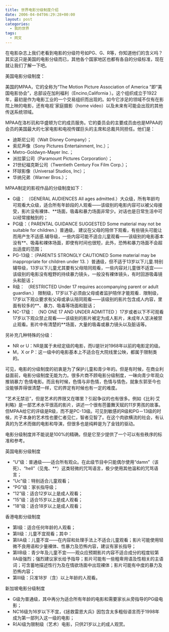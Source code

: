 ```yaml
---
title: 世界电影分级制度介绍
date: 2006-04-04T06:29:28+00:00
layout: post
categories:
  - 我的世界
tags:
  - 网文
---
```


在电影杂志上我们老看到电影的分级符号如PG、G、R等，你知道他们的含义吗？其实这只是美国的电影分级而已，其他各个国家地区也都有各自的分级标准，现在就让我们了解一下吧。

美国电影分级制度：

美国的MPAA，它的全称为“The Motion Picture Association of America ”即“美国电影协会”，总部设在加利福利（Encino,California ）。这个组织成立于1922年，最初是作为电影工业的一个交易组织而出现的。如今它涉足的领域不仅有在影院上映的电影，还有电视\`家庭摄影（home video）以及未来有可能会出现的其他传送系统领域。

MPAA在洛杉玑和华盛顿为它的成员服务。它的委员会的主要成员由也是MPAA的会员的美国最大的七家电影和电视传媒巨头的主席和总裁共同担任。他们是：

- 迪斯尼公司（Walt Disney Company）；
- 索尼声像（Sony Pictures Entertainment, Inc.）；
- Metro-Goldwyn-Mayer Inc.；
- 派拉蒙公司（Paramount Pictures Corporation）；
- 21世纪福克斯公司（Twentieth Century Fox Film Corp.）；
- 环球影像（Universal Studios, Inc）；
- 华纳兄弟（Warner Bros.）；

MPAA制定的影视作品的分级制度如下：

- G级： （GENERAL AUDIENCES All ages admitted.）大众级，所有年龄均可观看大众级，适合所有年龄段的人观看——该级别的电影内容可以被父母接受，影片没有裸体、**场面，吸毒和暴力场面非常少。对话也是日常生活中可以经常接触到的；
- PG级：（ PARENTAL GUIDANCE SUGGESTED Some material may not be suitable for children.）普通级， 建议在父母的陪伴下观看，有些镜头可能让而用产生不适感.辅导级，一些内容可能不适合儿童观看——该级别的电影基本没有**、吸毒和裸体场面，即使有时间也很短，此外，恐怖和暴力场面不会超出适度的范围；
- PG-13级：（PARENTS STRONGLY CAUTIONED Some material may be inappropriate for children under 13. ）普通级，但不适于13岁以下儿童.特别辅导级，13岁以下儿童尤其要有父母陪同观看，一些内容对儿童很不适宜——该级别的电影没有粗野的持续暴力镜头，一般没有裸体镜头，有时回游吸毒镜头和脏话；
- R级： （RESTRICTED Under 17 requires accompanying parent or adult guardian.） 限制级，17岁以下必须由父母或者监护陪伴才能观看．限制级，17岁以下观众要求有父母或承认陪同观看——该级别的影片包含成人内容，里面有较多的**、暴力、吸毒等场面和脏话；
- NC-17级： （NO ONE 17 AND UNDER ADMITTED ）17岁或者以下不可观看 17岁以下观众禁止观看——该级别的影片被定为成人影片，未成年人坚决被禁止观看。影片中有清楚的**场面，大量的吸毒或暴力镜头以及脏话等。

另补充几种特殊的分级：

- NR or U：NR是属于未经定级的电影，而U是针对1968年以前的电影定的级。
- M，X or P：这一级中的电影基本上不适合在大院线里公映，都属于限制类的。

可见，电影的分级制度的初衷是为了保护儿童和青少年的。但是有时候，在商业利益面前，电影分级制度无能为力。很多片商不顾电影分级制度，一昧向青少年观众推销暴力\`色情电影。而且有时候，色情与非色情，色情与情色，就象东郭至今也没能够弄得很清楚一样，它的界定有时候也有一定的难度。

“艺术无禁忌”，但是艺术的界限又在哪里？引起争议的也有很多。例如《比利·艾利略》是一部艺术水平很高的影片，讲述一个很有芭蕾舞天赋的11岁男孩的故事。但MPAA给它的评级是R级，而不是PC-13级。可见到敏感的R级和PG－13级的时候，片子本身的艺术性也要仁者见仁，智者见智了。在这个肉欲横流的社会，有认真的为艺术而做的电影和导演，但很多也是纯粹是为了金钱的驱动。

电影分级制度并不能说是100%的精确，但是它至少提供了一个可以有些秩序的标准和参考。

英国电影分级制度

- “U”级：普通级——适合所有观众。在此级节目中只能偶尔使用“damn”（该死）、“hell”（见鬼、**）这类轻微的咒骂语言，极少使用其他温和的咒骂语言；
- “Uc”级：特别适合儿童观看；
- “PG”级：家长指导级；
- “12”级：适合12岁以上是成人观看；
- “15”级：适合15岁以上是成人观看；
- “18”级：适合18岁以上是成人观看；

香港电影分级制度

- 第Ⅰ级：适合任何年龄的人观看；
- 第Ⅱ级：儿童不宜观看；其中：
- 第ⅡA级：儿童不宜——在内容和处理手法上不适合儿童观看；影片可能使用轻微不良用语和少量裸体、性暴力及恐怖内容，建议有家长指导；
- 第ⅡB级：青少年及儿童不宜——观众应预期影片内容不适合成分的程度较第ⅡA级强烈；强烈建议家长给予指导；影片可能有一些粗卑用语及性相关的主语词；可含蓄地描述性行为及在情欲场面中出现裸体；影片可能有中度的暴力及恐怖内容；
- 第Ⅲ级：只准18岁（含）以上年龄的人观看。

新加坡电影分级制度

- G级为普通级，其中再分为适合所有年龄的电影和需要家长从旁指导的PG级电影；
- NC16级为16岁以下不宜，《拯救雷恩大兵》因包含太多粗俗语言而于1998年成为第一部列入这一级的电影；
- R(A)级为限制级（艺术）电影，只供21岁以上的成人观赏。